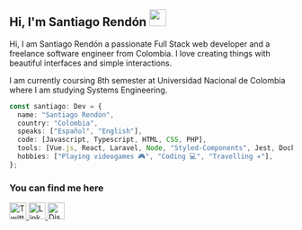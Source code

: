 ## Hi, I'm Santiago Rendón <img src="https://media.giphy.com/media/hvRJCLFzcasrR4ia7z/giphy.gif" height="30px">

Hi, I am Santiago Rendón a passionate Full Stack web developer and a freelance software engineer from Colombia. I love creating things with beautiful interfaces and simple interactions.

I am currently coursing 8th semester at Universidad Nacional de Colombia where I am studying Systems Engineering.

```ts
const santiago: Dev = {
  name: "Santiago Rendón",
  country: "Colombia",
  speaks: ["Español", "English"],
  code: [Javascript, Typescript, HTML, CSS, PHP],
  tools: [Vue.js, React, Laravel, Node, "Styled-Components", Jest, Docker],
  hobbies: ["Playing videogames 🎮", "Coding 💻", "Travelling ✈️"],
};
```

### You can find me here

<a href="https://twitter.com/sarendongi" target="_blank" rel="noopener noreferrer">
    <img src="https://logoeps.com/wp-content/uploads/2012/12/new-twitter-logo-vector.png" alt="Twitter logo" height="30px" width="30px">
</a>
<a href="https://www.linkedin.com/in/sarendongi/" target="_blank" rel="noopener noreferrer">
    <img src="https://content.linkedin.com/content/dam/me/business/en-us/amp/brand-site/v2/bg/LI-Bug.svg.original.svg" alt="Linkedin logo" height="30px" width="30px">
</a>
<a href="https://discord.com/users/249380886456303616" target="_blank" rel="noopener noreferrer">
    <img src="https://discord.com/assets/f8389ca1a741a115313bede9ac02e2c0.svg" alt="Discord logo" height="30px" width="30px">
</a>
